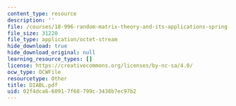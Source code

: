 ```yaml
---
content_type: resource
description: ''
file: /courses/18-996-random-matrix-theory-and-its-applications-spring-2004/02f4dca660917f68799c3438b7ec97b2_diabl.pdf
file_size: 31220
file_type: application/octet-stream
hide_download: true
hide_download_original: null
learning_resource_types: []
license: https://creativecommons.org/licenses/by-nc-sa/4.0/
ocw_type: OCWFile
resourcetype: Other
title: DIABL.pdf
uid: 02f4dca6-6091-7f68-799c-3438b7ec97b2
---
```

